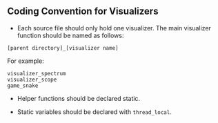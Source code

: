 ## Coding Convention for Visualizers

- Each source file should only hold one visualizer. The main visualizer function should be named as follows:

```
[parent directory]_[visualizer name]
```

For example:

```
visualizer_spectrum
visualizer_scope
game_snake
```

- Helper functions should be declared static.

- Static variables should be declared with `thread_local`.
